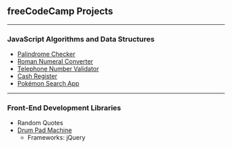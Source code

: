 ## freeCodeCamp Projects

---

### JavaScript Algorithms and Data Structures

- [Palindrome Checker](https://github.com/purpl3pineapple/fcc/tree/main/palindrome-checker "Palindrome Checker")
- [Roman Numeral Converter](https://github.com/purpl3pineapple/fcc/tree/main/roman-numeral-converter "Roman Numeral Converter")
- [Telephone Number Validator](https://github.com/purpl3pineapple/fcc/tree/main/telephone-number-validator "Telephone Number Validator")
- [Cash Register]()
- [Pok&#233;mon Search App](https://github.com/purpl3pineapple/fcc/tree/main/pokemon-search-app "Pokémon Search App")

---

### Front-End Development Libraries

- Random Quotes
- [Drum Pad Machine](https://github.com/purpl3pineapple/fcc/tree/main/drum-machine "Drum Pad Machine App")
  - Frameworks: jQuery
